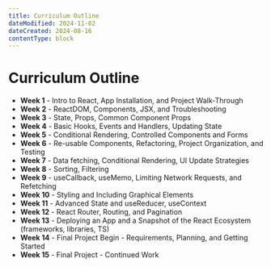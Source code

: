 ```yaml
---
title: Curriculum Outline
dateModified: 2024-11-02
dateCreated: 2024-08-16
contentType: block
---
```


# Curriculum Outline

- **Week 1** - Intro to React, App Installation, and Project Walk-Through
- **Week 2** - ReactDOM, Components, JSX, and Troubleshooting
- **Week 3** - State, Props, Common Component Props
- **Week 4** - Basic Hooks, Events and Handlers, Updating State
- **Week 5** - Conditional Rendering, Controlled Components and Forms
- **Week 6** - Re-usable Components, Refactoring, Project Organization, and Testing
- **Week 7** - Data fetching, Conditional Rendering, UI Update Strategies
- **Week 8** - Sorting, Filtering
- **Week 9** - useCallback, useMemo, Limiting Network Requests, and Refetching
- **Week 10** - Styling and Including Graphical Elements
- **Week 11** - Advanced State and useReducer, useContext
- **Week 12** - React Router, Routing, and Pagination
- **Week 13** - Deploying an App and a Snapshot of the React Ecosystem (frameworks, libraries, TS)
- **Week 14** - Final Project Begin - Requirements, Planning, and Getting Started
- **Week 15** - Final Project - Continued Work
